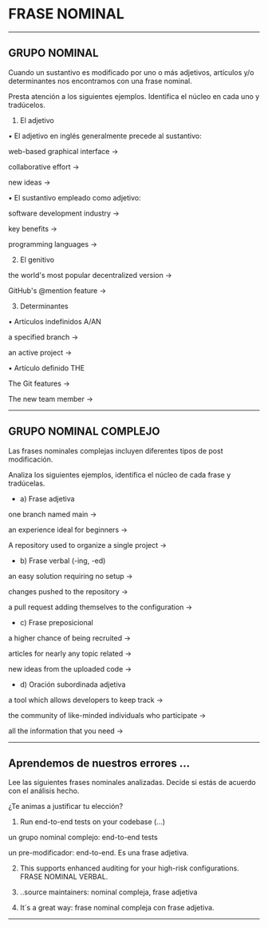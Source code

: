 # FRASE NOMINAL

---

## GRUPO NOMINAL

Cuando un sustantivo es modificado por uno o más adjetivos, artículos y/o determinantes nos encontramos con una frase nominal.

Presta atención a los siguientes ejemplos. Identifica el núcleo en cada uno y tradúcelos.

1. El adjetivo

• El adjetivo en inglés generalmente precede al sustantivo:

web-based graphical interface  ->

collaborative effort  ->

new ideas  ->

• El sustantivo empleado como adjetivo:

software development industry  ->

key benefits  ->

programming languages ->


2. El genitivo

the world's most popular decentralized version  ->

GitHub's @mention feature  ->

3. Determinantes

• Artículos indefinidos A/AN

a specified branch ->

an active project ->

• Artículo definido THE

The Git features  ->

The new team member ->

---

## GRUPO NOMINAL COMPLEJO

Las frases nominales complejas incluyen diferentes tipos de post modificación.

Analiza los siguientes ejemplos, identifica el núcleo de cada frase y tradúcelas.

- a) Frase adjetiva

one branch named main ->

an experience ideal for beginners ->

A repository used to organize a single project ->


- b) Frase verbal (-ing, -ed)

an easy solution requiring no setup ->

changes pushed to the repository ->

a pull request adding themselves to the configuration ->

- c) Frase preposicional

a higher chance of being recruited ->

articles for nearly any topic related ->

new ideas from the uploaded code ->

- d) Oración subordinada adjetiva

a tool which allows developers to keep track -> 


the community of like-minded individuals who participate ->

all the information that you need ->


---

## Aprendemos de nuestros errores …

Lee las siguientes frases nominales analizadas. Decide si estás de acuerdo con el análisis hecho.

¿Te animas a justificar tu elección?

1. Run end-to-end tests on your codebase (...)

un grupo nominal complejo: end-to-end tests

un pre-modificador: end-to-end. Es una frase adjetiva.




2. This supports enhanced auditing for your high-risk configurations. FRASE NOMINAL VERBAL.


3. ..source maintainers: nominal compleja, frase adjetiva


4. It´s a great way: frase nominal compleja con frase adjetiva.


---
